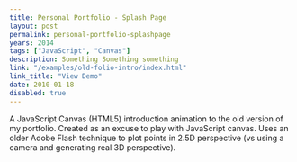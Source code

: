 ```yaml
---
title: Personal Portfolio - Splash Page
layout: post
permalink: personal-portfolio-splashpage
years: 2014
tags: ["JavaScript", "Canvas"]
description: Something Something something
link: "/examples/old-folio-intro/index.html"
link_title: "View Demo"
date: 2010-01-18
disabled: true
---
```


A JavaScript Canvas (HTML5) introduction animation to the old version of my portfolio. Created as an excuse to play with JavaScript canvas. Uses an older Adobe Flash technique to plot points in 2.5D perspective (vs using a camera and generating real 3D perspective).
